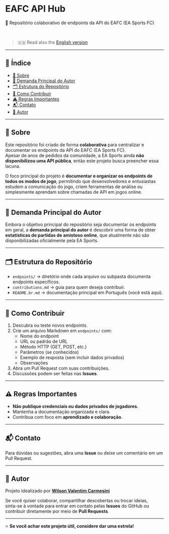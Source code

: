 # EAFC API Hub

📡 Repositório colaborativo de endpoints da API do EAFC (EA Sports FC)  

<br>

> 🇬🇧 Read also the [English version](README.md)

---

## 🧭 Índice
- [📘 Sobre](#-sobre)
- [🎯 Demanda Principal do Autor](#-demanda-principal-do-autor)
- [🗂️ Estrutura do Repositório](#️-estrutura-do-repositorio)
- [🤝 Como Contribuir](#-como-contribuir)
- [⚠️ Regras Importantes](#️-regras-importantes)
- [📬 Contato](#-contato)
- [👤 Autor](#-autor)

---

## 📘 Sobre

Este repositório foi criado de forma **colaborativa** para centralizar e documentar os endpoints da API do EAFC (EA Sports FC).  
Apesar de anos de pedidos da comunidade, a EA Sports ainda **não disponibilizou uma API pública**, então este projeto busca preencher essa lacuna.  

O foco principal do projeto é **documentar e organizar os endpoints de todos os modos de jogo**, permitindo que desenvolvedores e entusiastas estudem a comunicação do jogo, criem ferramentas de análise ou simplesmente aprendam sobre chamadas de API em jogos online.

---

## 🎯 Demanda Principal do Autor

Embora o objetivo principal do repositório seja documentar os endpoints em geral, a **demanda principal do autor** é descobrir uma forma de obter **estatísticas de partidas de amistoso online**, que atualmente não são disponibilizadas oficialmente pela EA Sports.

---

## 🗂️ Estrutura do Repositório

- `endpoints/` → diretório onde cada arquivo ou subpasta documenta endpoints específicos.
- `contributions.md` → guia para quem deseja contribuir.
- `README.br.md` → documentação principal em Português (você está aqui).

---

## 🤝 Como Contribuir

1. Descubra ou teste novos endpoints.
2. Crie um arquivo Markdown em `endpoints/` com:
   - Nome do endpoint
   - URL ou padrão de URL
   - Método HTTP (GET, POST, etc.)
   - Parâmetros (se conhecidos)
   - Exemplo de resposta (sem incluir dados privados)
   - Observações
3. Abra um Pull Request com suas contribuições.
4. Discussões podem ser feitas nas **Issues**.

---

## ⚠️ Regras Importantes

- **Não publique credenciais ou dados privados de jogadores.**
- Mantenha a documentação organizada e clara.
- Contribua com foco em **aprendizado e colaboração**.

---

## 📬 Contato

Para dúvidas ou sugestões, abra uma **Issue** ou deixe um comentário em um Pull Request.

---

## 👤 Autor

Projeto idealizado por [**Wilson Valentim Carmesini**](https://github.com/wcarmesini)  

Se você quiser colaborar, compartilhar descobertas ou trocar ideias,  
sinta-se à vontade para entrar em contato pelas **Issues** do GitHub ou contribuir diretamente por meio de **Pull Requests**.

---

⭐ **Se você achar este projeto útil, considere dar uma estrela!**

